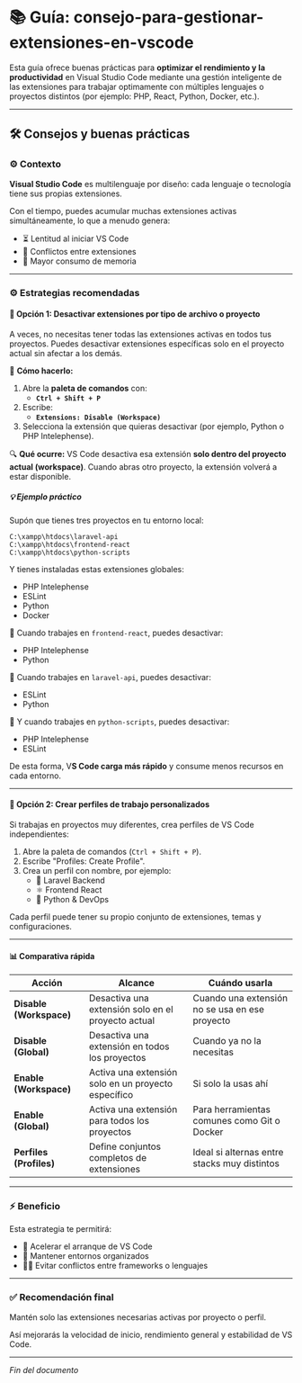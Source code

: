 # 📚 Guía: consejo-para-gestionar-extensiones-en-vscode

Esta guía ofrece buenas prácticas para **optimizar el rendimiento y la productividad** en Visual Studio Code mediante una gestión inteligente de las extensiones para trabajar optimamente con múltiples lenguajes o proyectos distintos (por ejemplo: PHP, React, Python, Docker, etc.).

---

## 🛠️ Consejos y buenas prácticas

### ⚙️ Contexto

**Visual Studio Code** es multilenguaje por diseño: cada lenguaje o tecnología tiene sus propias extensiones.

Con el tiempo, puedes acumular muchas extensiones activas simultáneamente, lo que a menudo genera:
  - ⏳ Lentitud al iniciar VS Code  
  - 🧩 Conflictos entre extensiones  
  - 💾 Mayor consumo de memoria  

---

### ⚙️ Estrategias recomendadas

#### 🔧 Opción 1: Desactivar extensiones por tipo de archivo o proyecto

A veces, no necesitas tener todas las extensiones activas en todos tus proyectos.
Puedes desactivar extensiones específicas solo en el proyecto actual sin afectar a los demás.

📘 **Cómo hacerlo:**
1. Abre la **paleta de comandos** con:
   - **`Ctrl + Shift + P`**
2. Escribe:  
   - **`Extensions: Disable (Workspace)`**
3. Selecciona la extensión que quieras desactivar (por ejemplo, Python o PHP Intelephense).

🔍 **Qué ocurre:**
VS Code desactiva esa extensión **solo dentro del proyecto actual (workspace)**.
Cuando abras otro proyecto, la extensión volverá a estar disponible.

##### 💡 Ejemplo práctico

Supón que tienes tres proyectos en tu entorno local:

```text
C:\xampp\htdocs\laravel-api
C:\xampp\htdocs\frontend-react
C:\xampp\htdocs\python-scripts
```

Y tienes instaladas estas extensiones globales:
- PHP Intelephense
- ESLint
- Python
- Docker

🔹 Cuando trabajes en `frontend-react`, puedes desactivar:
- PHP Intelephense
- Python

🔹 Cuando trabajes en `laravel-api`, puedes desactivar:
- ESLint
- Python

🔹 Y cuando trabajes en `python-scripts`, puedes desactivar:
- PHP Intelephense
- ESLint

De esta forma, V**S Code carga más rápido** y consume menos recursos en cada entorno.

---

#### 🧩 Opción 2: Crear perfiles de trabajo personalizados

Si trabajas en proyectos muy diferentes, crea perfiles de VS Code independientes:

1. Abre la paleta de comandos (`Ctrl + Shift + P`).
2. Escribe "Profiles: Create Profile".
3. Crea un perfil con nombre, por ejemplo:
    - 🧱 Laravel Backend
    - ⚛️ Frontend React
    - 🐍 Python & DevOps

Cada perfil puede tener su propio conjunto de extensiones, temas y configuraciones.

---

#### 📊 Comparativa rápida

| Acción                  | Alcance                                             | Cuándo usarla                                  |
| ----------------------- | --------------------------------------------------- | ---------------------------------------------- |
| **Disable (Workspace)** | Desactiva una extensión solo en el proyecto actual  | Cuando una extensión no se usa en ese proyecto |
| **Disable (Global)**    | Desactiva una extensión en todos los proyectos      | Cuando ya no la necesitas                      |
| **Enable (Workspace)**  | Activa una extensión solo en un proyecto específico | Si solo la usas ahí                            |
| **Enable (Global)**     | Activa una extensión para todos los proyectos       | Para herramientas comunes como Git o Docker    |
| **Perfiles (Profiles)** | Define conjuntos completos de extensiones           | Ideal si alternas entre stacks muy distintos   |

---

### ⚡ Beneficio

Esta estrategia te permitirá:
- 🚀 Acelerar el arranque de VS Code  
- 💼 Mantener entornos organizados  
- 🧘‍♂️ Evitar conflictos entre frameworks o lenguajes

---

### ✅ Recomendación final

Mantén solo las extensiones necesarias activas por proyecto o perfil.

Así mejorarás la velocidad de inicio, rendimiento general y estabilidad de VS Code.

---

*Fin del documento*